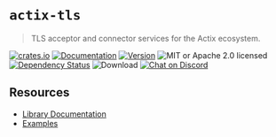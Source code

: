 # `actix-tls`

> TLS acceptor and connector services for the Actix ecosystem.

<!-- prettier-ignore-start -->

[![crates.io](https://img.shields.io/crates/v/actix-tls?label=latest)](https://crates.io/crates/actix-tls)
[![Documentation](https://docs.rs/actix-tls/badge.svg?version=3.3.0)](https://docs.rs/actix-tls/3.3.0)
[![Version](https://img.shields.io/badge/rustc-1.52+-ab6000.svg)](https://blog.rust-lang.org/2021/05/06/Rust-1.52.0.html)
![MIT or Apache 2.0 licensed](https://img.shields.io/crates/l/actix-tls.svg)
<br />
[![Dependency Status](https://deps.rs/crate/actix-tls/3.3.0/status.svg)](https://deps.rs/crate/actix-tls/3.3.0)
![Download](https://img.shields.io/crates/d/actix-tls.svg)
[![Chat on Discord](https://img.shields.io/discord/771444961383153695?label=chat&logo=discord)](https://discord.gg/NWpN5mmg3x)

<!-- prettier-ignore-end -->

## Resources

- [Library Documentation](https://docs.rs/actix-tls)
- [Examples](/actix-tls/examples)
